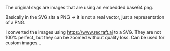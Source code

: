 The original svgs are images that are using an embedded base64 png.

Basically in the SVG sits a PNG -> it is not a real vector, just a representation of a PNG.

I converted the images using https://www.recraft.ai to a SVG. They are not 100% perfect, but they can be zoomed without quality loss. Can be used for custom images...